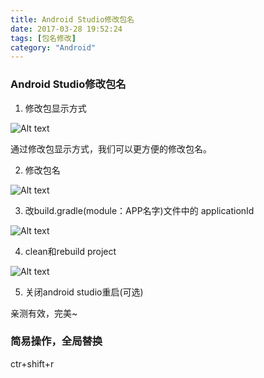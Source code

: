 ```yaml
---
title: Android Studio修改包名
date: 2017-03-28 19:52:24
tags: [包名修改]
category: "Android"
---
```

### Android Studio修改包名
1. 修改包显示方式

![Alt text](http://img2.tuicool.com/BBBR3qN.png!web "修改包显示方式")

通过修改包显示方式，我们可以更方便的修改包名。

2. 修改包名

![Alt text](http://www.itnose.net/img/20150709/10391686.png "修改包名")

3. 改build.gradle(module：APP名字)文件中的 applicationId

![Alt text](http://www.itnose.net/img/20150709/10391688.png "改build.gradle(")

4. clean和rebuild project

![Alt text](http://www.itnose.net/img/20150709/10391689.png "clean和rebuild project")

5. 关闭android studio重启(可选)

亲测有效，完美~
### 简易操作，全局替换
ctr+shift+r